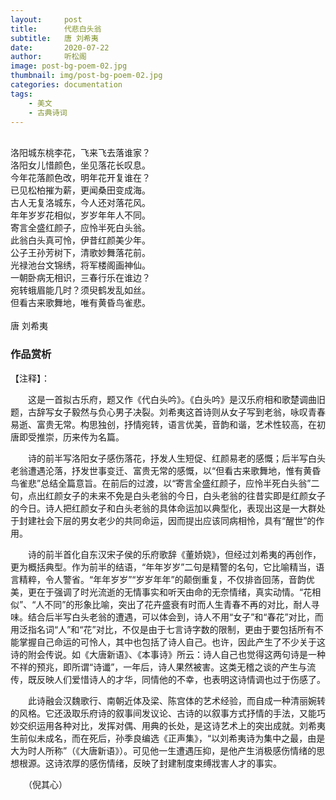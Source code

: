 ```yaml
---
layout:     post
title:      代悲白头翁
subtitle:   唐 刘希夷
date:       2020-07-22
author:     听松阁
image: post-bg-poem-02.jpg
thumbnail: img/post-bg-poem-02.jpg
categories: documentation
tags:
    - 美文
    - 古典诗词
---
```


<br>
洛阳城东桃李花，飞来飞去落谁家？<br>
洛阳女儿惜颜色，坐见落花长叹息。<br>
今年花落颜色改，明年花开复谁在？<br>
已见松柏摧为薪，更闻桑田变成海。<br>
古人无复洛城东，今人还对落花风。<br>
年年岁岁花相似，岁岁年年人不同。<br>
寄言全盛红颜子，应怜半死白头翁。<br>
此翁白头真可怜，伊昔红颜美少年。<br>
公子王孙芳树下，清歌妙舞落花前。<br>
光禄池台文锦绣，将军楼阁画神仙。<br>
一朝卧病无相识，三春行乐在谁边？<br>
宛转蛾眉能几时？须臾鹤发乱如丝。<br>
但看古来歌舞地，唯有黄昏鸟雀悲。<br>
<br>
唐 刘希夷

### 作品赏析
【注释】：

　　这是一首拟古乐府，题又作《代白头吟》。《白头吟》是汉乐府相和歌楚调曲旧题，古辞写女子毅然与负心男子决裂。刘希夷这首诗则从女子写到老翁，咏叹青春易逝、富贵无常。构思独创，抒情宛转，语言优美，音韵和谐，艺术性较高，在初唐即受推崇，历来传为名篇。

　　诗的前半写洛阳女子感伤落花，抒发人生短促、红颜易老的感慨；后半写白头老翁遭遇沦落，抒发世事变迁、富贵无常的感慨，以“但看古来歌舞地，惟有黄昏鸟雀悲”总结全篇意旨。在前后的过渡，以“寄言全盛红颜子，应怜半死白头翁”二句，点出红颜女子的未来不免是白头老翁的今日，白头老翁的往昔实即是红颜女子的今日。诗人把红颜女子和白头老翁的具体命运加以典型化，表现出这是一大群处于封建社会下层的男女老少的共同命运，因而提出应该同病相怜，具有“醒世”的作用。

　　诗的前半首化自东汉宋子侯的乐府歌辞《董娇娆》，但经过刘希夷的再创作，更为概括典型。作为前半的结语，“年年岁岁”二句是精警的名句，它比喻精当，语言精粹，令人警省。“年年岁岁”“岁岁年年”的颠倒重复，不仅排沓回荡，音韵优美，更在于强调了时光流逝的无情事实和听天由命的无奈情绪，真实动情。“花相似”、“人不同”的形象比喻，突出了花卉盛衰有时而人生青春不再的对比，耐人寻味。结合后半写白头老翁的遭遇，可以体会到，诗人不用“女子”和“春花”对比，而用泛指名词“人”和“花”对比，不仅是由于七言诗字数的限制，更由于要包括所有不能掌握自己命运的可怜人，其中也包括了诗人自己。也许，因此产生了不少关于这诗的附会传说。如《大唐新语》、《本事诗》所云：诗人自己也觉得这两句诗是一种不祥的预兆，即所谓“诗谶”，一年后，诗人果然被害。这类无稽之谈的产生与流传，既反映人们爱惜诗人的才华，同情他的不幸，也表明这诗情调也过于伤感了。

　　此诗融会汉魏歌行、南朝近体及梁、陈宫体的艺术经验，而自成一种清丽婉转的风格。它还汲取乐府诗的叙事间发议论、古诗的以叙事方式抒情的手法，又能巧妙交织运用各种对比，发挥对偶、用典的长处，是这诗艺术上的突出成就。刘希夷生前似未成名，而在死后，孙季良编选《正声集》，“以刘希夷诗为集中之最，由是大为时人所称”（《大唐新语》）。可见他一生遭遇压抑，是他产生消极感伤情绪的思想根源。这诗浓厚的感伤情绪，反映了封建制度束缚戕害人才的事实。

　　（倪其心）
